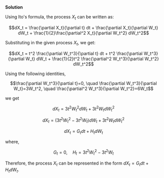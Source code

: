 

**Solution**

Using Ito's formula, the process $X_t$ can be written as:

$$dX_t = \frac{\partial X_t}{\partial t} dt + \frac{\partial X_t}{\partial W_t} dW_t + \frac{1}{2}\frac{\partial^2 X_t}{\partial W_t^2} dW_t^2$$

Substituting in the given process $X_t$, we get:

$$dX_t = t^2 \frac{\partial W_t^3}{\partial t} dt + t^2 \frac{\partial W_t^3}{\partial W_t} dW_t + \frac{1}{2}t^2 \frac{\partial^2 W_t^3}{\partial W_t^2} dW_t^2$$

Using the following identities,

$$\frac{\partial W_t^3}{\partial t}=0, \quad \frac{\partial W_t^3}{\partial W_t}=3W_t^2, \quad \frac{\partial^2 W_t^3}{\partial W_t^2}=6W_t$$

we get

$$dX_t = 3t^2 W_t^2 dW_t + 3t^2 W_t dW_t^2$$

$$dX_t = (3t^2 W_t^2 - 3t^2 W_t)dW_t + 3t^2 W_t dW_t^2$$

$$dX_t = G_t dt + H_t dW_t$$

where,

$$G_t = 0, \quad H_t = 3t^2 W_t^2 - 3t^2 W_t$$

Therefore, the process $X_t$ can be represented in the form $dX_t = G_t dt + H_t dW_t$.